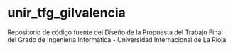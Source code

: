# unir_tfg_gilvalencia
Repositorio de código fuente del Diseño de la Propuesta del Trabajo Final del Grado de Ingeniería Informática - Universidad Internacional de La Rioja
